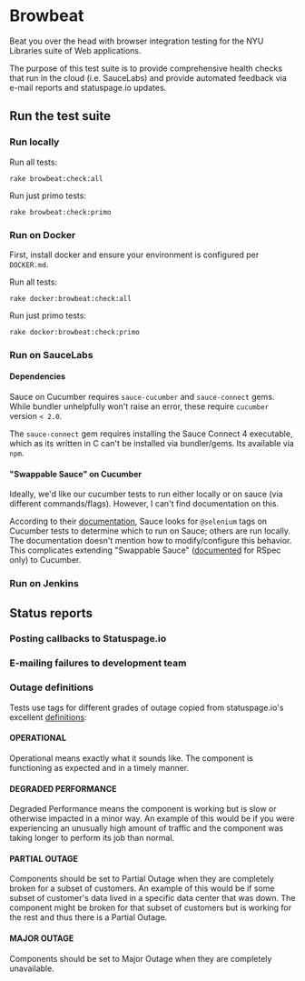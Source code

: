# Browbeat

Beat you over the head with browser integration testing for the NYU Libraries suite of Web applications.

The purpose of this test suite is to provide comprehensive health checks that run in the cloud (i.e. SauceLabs) and provide automated feedback via e-mail reports and statuspage.io updates.

## Run the test suite

### Run locally

Run all tests:

```
rake browbeat:check:all
```

Run just primo tests:

```
rake browbeat:check:primo
```

### Run on Docker

First, install docker and ensure your environment is configured per `DOCKER.md`.

Run all tests:

```
rake docker:browbeat:check:all
```

Run just primo tests:

```
rake docker:browbeat:check:primo
```

### Run on SauceLabs

#### Dependencies

Sauce on Cucumber requires `sauce-cucumber` and `sauce-connect` gems. While bundler unhelpfully won't raise an error, these require `cucumber` version `< 2.0`.

The `sauce-connect` gem requires installing the Sauce Connect 4 executable, which as its written in C can't be installed via bundler/gems. Its available via `npm`.

#### "Swappable Sauce" on Cucumber

Ideally, we'd like our cucumber tests to run either locally or on sauce (via different commands/flags). However, I can't find documentation on this.

According to their [documentation](https://github.com/saucelabs/sauce_ruby/wiki/Cucumber-and-Capybara), Sauce looks for `@selenium` tags on Cucumber tests to determine which to run on Sauce; others are run locally. The documentation doesn't mention how to modify/configure this behavior. This complicates extending "Swappable Sauce" ([documented](https://github.com/saucelabs/sauce_ruby/wiki/Swappable-Sauce) for RSpec only) to Cucumber.

### Run on Jenkins

## Status reports

### Posting callbacks to Statuspage.io

### E-mailing failures to development team

### Outage definitions

Tests use tags for different grades of outage copied from statuspage.io's excellent [definitions](https://help.statuspage.io/knowledge_base/topics/overview-1):

#### OPERATIONAL

Operational means exactly what it sounds like. The component is functioning as expected and in a timely manner.

#### DEGRADED PERFORMANCE

Degraded Performance means the component is working but is slow or otherwise impacted in a minor way. An example of this would be if you were experiencing an unusually high amount of traffic and the component was taking longer to perform its job than normal.

#### PARTIAL OUTAGE

Components should be set to Partial Outage when they are completely broken for a subset of customers. An example of this would be if some subset of customer's data lived in a specific data center that was down. The component might be broken for that subset of customers but is working for the rest and thus there is a Partial Outage.

#### MAJOR OUTAGE

Components should be set to Major Outage when they are completely unavailable.
